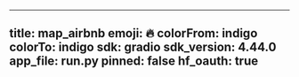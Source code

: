 
---
title: map_airbnb 
emoji: 🔥
colorFrom: indigo
colorTo: indigo
sdk: gradio
sdk_version: 4.44.0
app_file: run.py
pinned: false
hf_oauth: true
---
